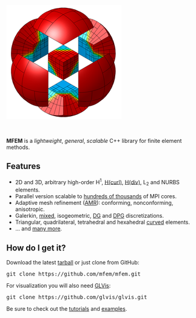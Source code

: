 <br/>

<!-- <img src="img/logo-300.png" style="margin: 0px auto; display: block">  -->

[![](img/logo-300.png)](gallery.md)

<br/>

**MFEM** is a _lightweight_, _general_, _scalable_ C++ library for finite element methods.

## Features

* 2D and 3D, arbitrary high-order H<sup>1</sup>, [H(curl)](http://mfem.github.io/doxygen/examples/README_files/index.html?hcurl), [H(div)](http://mfem.github.io/doxygen/examples/README_files/index.html?hdiv), L<sub>2</sub> and NURBS elements.
* Parallel version scalable to [hundreds of thousands](http://www.llnl.gov/casc/blast/parallel.php) of MPI cores.
* Adaptive mesh refinement ([AMR](http://mfem.github.io/doxygen/examples/README_files/index.html?amr)): conforming, nonconforming, anisotropic.
* Galerkin, [mixed](http://mfem.github.io/doxygen/examples/README_files/index.html?mixed), isogeometric, [DG](http://mfem.github.io/doxygen/examples/README_files/index.html?dg) and [DPG](http://mfem.github.io/doxygen/examples/README_files/index.html?dpg) discretizations.
* Triangular, quadrilateral, tetrahedral and hexahedral [curved](https://github.com/glvis/glvis/wiki/Mesh-Formats#curvilinear-and-more-general-meshes) elements.
* ... and [many more](features.md).


## How do I get it?

Download the latest [tarball](releases.md) or just clone from GitHub:

<pre>
git clone https://github.com/mfem/mfem.git
</pre>

For visualization you will also need [GLVis](glvis.org):

<pre>
git clone https://github.com/glvis/glvis.git
</pre>

Be sure to check out the [tutorials](building.md) and [examples](examples.md).
